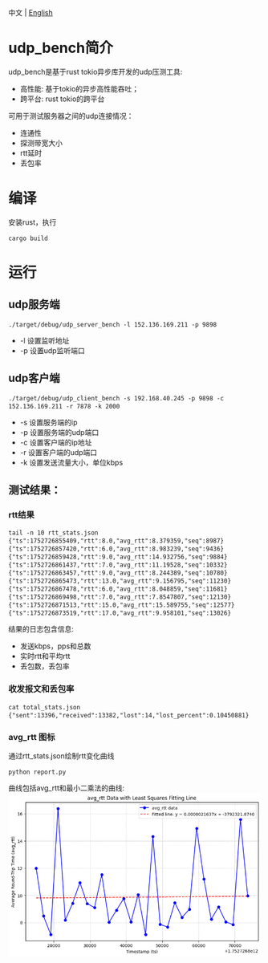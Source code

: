 中文 | [English](README_en.md)
# udp_bench简介
udp_bench是基于rust tokio异步库开发的udp压测工具:
* 高性能: 基于tokio的异步高性能吞吐；
* 跨平台: rust tokio的跨平台

可用于测试服务器之间的udp连接情况：
* 连通性
* 探测带宽大小
* rtt延时
* 丢包率

# 编译
安装rust，执行
```
cargo build
```

# 运行

## udp服务端
```
./target/debug/udp_server_bench -l 152.136.169.211 -p 9898
```
* -l 设置监听地址
* -p 设置udp监听端口

## udp客户端
```
./target/debug/udp_client_bench -s 192.168.40.245 -p 9898 -c 152.136.169.211 -r 7878 -k 2000
```
* -s 设置服务端的ip
* -p 设置服务端的udp端口
* -c 设置客户端的ip地址
* -r 设置客户端的udp端口
* -k 设置发送流量大小，单位kbps

## 测试结果：
### rtt结果
```
tail -n 10 rtt_stats.json
{"ts":1752726855409,"rtt":8.0,"avg_rtt":8.379359,"seq":8987}
{"ts":1752726857420,"rtt":6.0,"avg_rtt":8.983239,"seq":9436}
{"ts":1752726859428,"rtt":9.0,"avg_rtt":14.932756,"seq":9884}
{"ts":1752726861437,"rtt":7.0,"avg_rtt":11.19528,"seq":10332}
{"ts":1752726863457,"rtt":9.0,"avg_rtt":8.244389,"seq":10780}
{"ts":1752726865473,"rtt":13.0,"avg_rtt":9.156795,"seq":11230}
{"ts":1752726867478,"rtt":6.0,"avg_rtt":8.048859,"seq":11681}
{"ts":1752726869498,"rtt":7.0,"avg_rtt":7.8547807,"seq":12130}
{"ts":1752726871513,"rtt":15.0,"avg_rtt":15.589755,"seq":12577}
{"ts":1752726873519,"rtt":17.0,"avg_rtt":9.958101,"seq":13026}
```
结果的日志包含信息:
* 发送kbps，pps和总数
* 实时rtt和平均rtt
* 丢包数，丢包率

### 收发报文和丢包率
```
cat total_stats.json
{"sent":13396,"received":13382,"lost":14,"lost_percent":0.10450881}
```

### avg_rtt 图标

通过rtt_stats.json绘制rtt变化曲线
```
python report.py
```
曲线包括avg_rtt和最小二乘法的曲线:
![avg_rtt](res/avg_rtt.png)